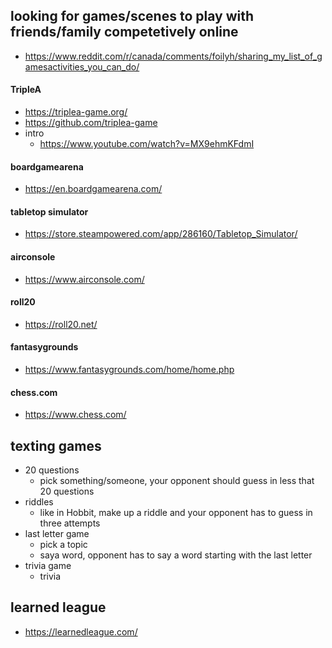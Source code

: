 
## looking for games/scenes to play with friends/family competetively online

- https://www.reddit.com/r/canada/comments/foilyh/sharing_my_list_of_gamesactivities_you_can_do/

#### TripleA

- https://triplea-game.org/
- https://github.com/triplea-game
- intro
    - https://www.youtube.com/watch?v=MX9ehmKFdmI

#### boardgamearena

- https://en.boardgamearena.com/

#### tabletop simulator

- https://store.steampowered.com/app/286160/Tabletop_Simulator/

#### airconsole

- https://www.airconsole.com/

#### roll20

- https://roll20.net/

#### fantasygrounds

- https://www.fantasygrounds.com/home/home.php

#### chess.com

- https://www.chess.com/ 


## texting games

- 20 questions
    - pick something/someone, your opponent should guess in less that 20 questions
- riddles
    - like in Hobbit, make up a riddle and your opponent has to guess in three attempts
- last letter game
    - pick a topic
    - saya word, opponent has to say a word starting with the last letter
- trivia game
    - trivia

## learned league

- https://learnedleague.com/